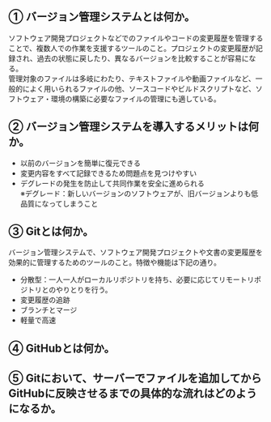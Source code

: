 ## ① バージョン管理システムとは何か。

ソフトウェア開発プロジェクトなどでのファイルやコードの変更履歴を管理することで、複数人での作業を支援するツールのこと。プロジェクトの変更履歴が記録され、過去の状態に戻したり、異なるバージョンを比較することが容易になる。  
管理対象のファイルは多岐にわたり、テキストファイルや動画ファイルなど、一般的によく用いられるファイルの他、ソースコードやビルドスクリプトなど、ソフトウェア・環境の構築に必要なファイルの管理にも適している。

## ② バージョン管理システムを導入するメリットは何か。

* 以前のバージョンを簡単に復元できる
* 変更内容をすべて記録できるため問題点を見つけやすい
* デグレードの発生を防止して共同作業を安全に進められる  
  ※デグレード：新しいバージョンのソフトウェアが、旧バージョンよりも低品質になってしまうこと

## ③ Gitとは何か。

バージョン管理システムで、ソフトウェア開発プロジェクトや文書の変更履歴を効果的に管理するためのツールのこと。特徴や機能は下記の通り。
* 分散型：一人一人がローカルリポジトリを持ち、必要に応じてリモートリポジトリとのやりとりを行う。
* 変更履歴の追跡
* ブランチとマージ
* 軽量で高速

## ④ GitHubとは何か。



## ⑤ Gitにおいて、サーバーでファイルを追加してからGitHubに反映させるまでの具体的な流れはどのようになるか。